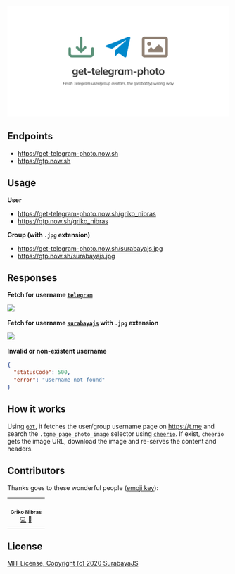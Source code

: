 <!-- markdownlint-disable MD033 MD036 MD041 -->

[![get-telegram-photo](./header.png)](.)

## Endpoints

- <https://get-telegram-photo.now.sh>
- <https://gtp.now.sh>

## Usage

**User**

- <https://get-telegram-photo.now.sh/griko_nibras>
- <https://gtp.now.sh/griko_nibras>

**Group (with `.jpg` extension)**

- <https://get-telegram-photo.now.sh/surabayajs.jpg>
- <https://gtp.now.sh/surabayajs.jpg>

## Responses

**Fetch for username [`telegram`](https://t.me/telegram)**

<a href="https://gtp.now.sh/telegram"><img src="https://gtp.now.sh/telegram" width="160" /></a><br />

**Fetch for username [`surabayajs`](https://t.me/surabayajs) with `.jpg` extension**

<a href="https://gtp.now.sh/surabayajs.jpg"><img src="https://gtp.now.sh/surabayajs.jpg" width="160" /></a><br />

**Invalid or non-existent username**

```json
{
  "statusCode": 500,
  "error": "username not found"
}
```

## How it works

Using [`got`](https://github.com/sindresorhus/got), it fetches the user/group username page on <https://t.me> and search the `.tgme_page_photo_image` selector using [`cheerio`](https://github.com/cheeriojs/cheerio). If exist, `cheerio` gets the image URL, download the image and re-serves the content and headers.

## Contributors

Thanks goes to these wonderful people ([emoji key](https://allcontributors.org/docs/en/emoji-key)):

<!-- ALL-CONTRIBUTORS-LIST:START - Do not remove or modify this section -->
<!-- prettier-ignore-start -->
<!-- markdownlint-disable -->
<table>
  <tr>
    <td align="center"><a href="https://griko.id"><img src="https://avatars1.githubusercontent.com/u/8220954?v=4" width="100px;" alt=""/><br /><sub><b>Griko Nibras</b></sub></a><br /><a href="https://github.com/surabayajs/get-telegram-photo/commits?author=grikomsn" title="Code">💻</a> <a href="#maintenance-grikomsn" title="Maintenance">🚧</a></td>
  </tr>
</table>

<!-- markdownlint-enable -->
<!-- prettier-ignore-end -->
<!-- ALL-CONTRIBUTORS-LIST:END -->

## License

[MIT License, Copyright (c) 2020 SurabayaJS](./LICENSE)
